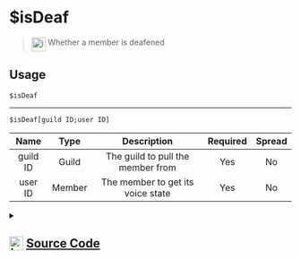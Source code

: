 # $isDeaf
> <img align="top" src="https://upload.wikimedia.org/wikipedia/commons/thumb/e/e4/Infobox_info_icon.svg/160px-Infobox_info_icon.svg.png?20150409153300" alt="image" width="25" height="auto"> Whether a member is deafened
## Usage
```
$isDeaf
```
---
```
$isDeaf[guild ID;user ID]
```
| Name | Type | Description | Required | Spread
| :---: | :---: | :---: | :---: | :---: |
guild ID | Guild | The guild to pull the member from | Yes | No
user ID | Member | The member to get its voice state | Yes | No
<details>
<summary>
    
## <img align="top" src="https://cdn4.iconfinder.com/data/icons/iconsimple-logotypes/512/github-512.png" alt="image" width="25" height="auto">  [Source Code](https://github.com/tryforge/ForgeScript-V2/blob/main/src/native/isDeaf.ts)
    
</summary>
    
```ts
import { ArgType, NativeFunction, Return } from "../structures"

export default new NativeFunction({
    name: "$isDeaf",
    version: "1.0.0",
    description: "Whether a member is deafened",
    brackets: false,
    unwrap: true,
    args: [
        {
            name: "guild ID",
            description: "The guild to pull the member from",
            rest: false,
            type: ArgType.Guild,
            required: true,
        },
        {
            name: "user ID",
            description: "The member to get its voice state",
            rest: false,
            type: ArgType.Member,
            pointer: 0,
            required: true,
        },
    ],
    execute(ctx, [, member]) {
        member ??= ctx.member!
        return Return.success(member?.voice.deaf ?? false)
    },
})

```
    
</details>